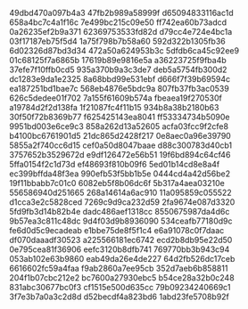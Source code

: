49dbd470a097b4a3
47fb2b989a58999f
d65094833116ac1d
658a4bc7c4a1f16c
7e499bc215c09e50
ff742ea60b73adcd
0a26235ef2b9a371
62369753533fd82d
d79cc4e724e4bc1a
03f17187eb75f5d4
1a75f798b7b58a60
592d322b1305fb36
6d02326d87bd3d34
472a50a624953b3c
5dfdb6ca45c92ee9
01c68125f7a6865b
17619b89e9816e5a
a36223725f9fba4b
37efe7f10ffb0cd5
935a370b9a3c3de7
deb5a5754fb300d2
dc1283e9da1e2325
8a68bbd99e531ebf
d666f7f39b69594c
ea187251bd1bae7c
568eb4876e5bdc9a
807fb37fb3ac0539
626c5dedee01f702
7a155f61609b574a
fbeaea19f270530f
a19784d2f2d138fa
1f21087fc4f11b15
934b8a38b2180b63
30f50f72b8369b77
f625425143ea8041
ff53334734b5090e
9951bd003e6ce9c3
858a262d13a52605
acfa03fcc9f2cfe8
b4100bc6761901d5
21dc865d2428f217
0e8aec0a96e39790
5855a2f740cc6d15
cef0a50d8047baae
d88c300783d40cb1
3757652b3529672d
e9df126472e56b51
19f6bd894c64cf46
5ffa0154f2c1d73d
ef48693f810b09f6
5ed01b14cd8e8a4f
ec399bffda48f3ea
990efb53f5bb1b5e
0444cd4a42d56be2
19f11bbabb7c01c0
6082eb5f8b06dc6f
5b317a4aea03210e
556586940d251665
268a14614a6ac910
11a095859c055522
d1cca3e2c5828ced
7269c9d9ca232d59
2fa9674e087d3320
5fd9fb3d14b82b4e
dadc486aef1318cc
8550675987da4d6c
9b57ea3c811c48dc
9d4f03d9b8936090
534ceafb77180d9c
fe6d0d5c9ecadeab
e1bbe75de8f5f1c4
e6a91078c0f7daac
df070daaadf30523
a225566181ec6742
ecd2b8db95e22d50
0e795cea81f36906
eefc3120b8dfb741
769770bb3b943c94
053ab102e63b9860
eab49da26e4de227
64d2fb526dc17ceb
6616602fc59a4faa
f9ab2860a7ee95cb
352d7aeb6b858811
204f1b07cbc212e2
bc7600a27930ebc5
b54ce28a32b0c248
831abc30677bc0f3
cf1515e500d635cc
79b09234240669c1
3f7e3b7a0a3c2d8d
d52becdf4a823bd6
1abd23fe5708b92f
